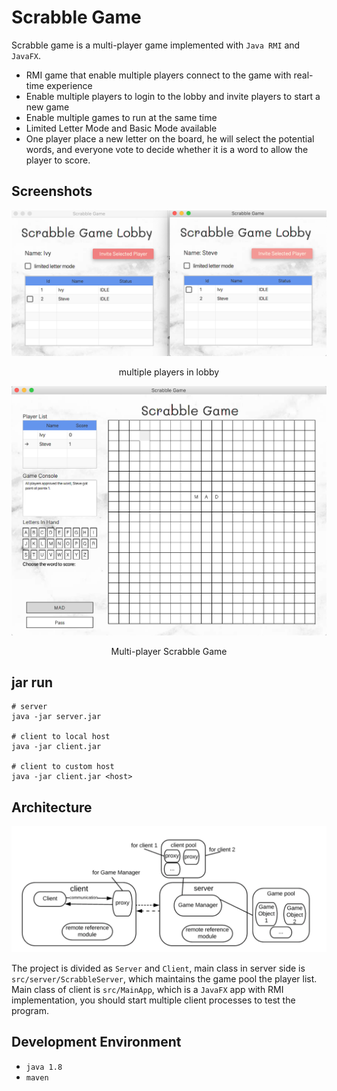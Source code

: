 # Scrabble Game

Scrabble game is a multi-player game implemented with `Java RMI` and `JavaFX`.
* RMI game that enable multiple players connect to the game with real-time experience
* Enable multiple players to login to the lobby and invite players to start a new game
* Enable multiple games to run at the same time
* Limited Letter Mode and Basic Mode available  
* One player place a new letter on the board, he will select the potential words, and everyone vote to decide whether it
is a word to allow the player to score. 

## Screenshots
![lobby](images/lobby.png)
<center>multiple players in lobby</center>

![game](images/game.png)
<center>Multi-player Scrabble Game</center>

## jar run
```
# server
java -jar server.jar 

# client to local host
java -jar client.jar

# client to custom host
java -jar client.jar <host>
```

## Architecture
![architecture](images/architecture.png)  


The project is divided as `Server` and `Client`, main class in server side is `src/server/ScrabbleServer`,
which maintains the game pool the player list. Main class of client is `src/MainApp`, which is a `JavaFX` app
with RMI implementation, you should start multiple client processes to test the program. 

## Development Environment
* `java 1.8`
* `maven`



